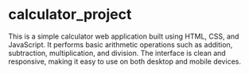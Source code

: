 # calculator_project
This is a simple calculator web application built using HTML, CSS, and JavaScript. It performs basic arithmetic operations such as addition, subtraction, multiplication, and division. The interface is clean and responsive, making it easy to use on both desktop and mobile devices. 
